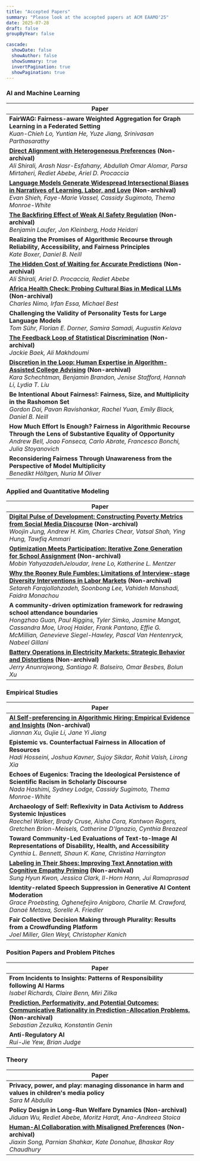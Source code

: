 ```yaml
---
title: "Accepted Papers"
summary: "Please look at the accepted papers at ACM EAAMO'25"
date: 2025-07-28
draft: false
groupByYear: false

cascade:
  showDate: false
  showAuthor: false
  showSummary: true
  invertPagination: true
  showPagination: true
---
```

### AI and Machine Learning

| Paper |
|-------|
| **FairWAG: Fairness-aware Weighted Aggregation for Graph Learning in a Federated Setting**<br><em>Kuan-Chieh Lo, Yuntian He, Yuze Jiang, Srinivasan Parthasarathy</em> |
| **[Direct Alignment with Heterogeneous Preferences](papers/direct_alignment.pdf)** **(Non-archival)**<br><em>Ali Shirali, Arash Nasr-Esfahany, Abdullah Omar Alomar, Parsa Mirtaheri, Rediet Abebe, Ariel D. Procaccia</em> |
| **[Language Models Generate Widespread Intersectional Biases in Narratives of Learning, Labor, and Love](papers/language_models_generate_widespread_intersectional_biases.pdf)** **(Non-archival)**<br><em>Evan Shieh, Faye-Marie Vassel, Cassidy Sugimoto, Thema Monroe-White</em> |
| **[The Backfiring Effect of Weak AI Safety Regulation](papers/the_backfiring_effect_of_weak_ai_safety_regulation.pdf)** **(Non-archival)**<br><em>Benjamin Laufer, Jon Kleinberg, Hoda Heidari</em> |
| **Realizing the Promises of Algorithmic Recourse through Reliability, Accessibility, and Fairness Principles**<br><em>Kate Boxer, Daniel B. Neill</em> |
| **[The Hidden Cost of Waiting for Accurate Predictions](papers/the_hidden_cost_of_waiting_for_accurate_predictions.pdf)** **(Non-archival)**<br><em>Ali Shirali, Ariel D. Procaccia, Rediet Abebe</em> |
| **[Africa Health Check: Probing Cultural Bias in Medical LLMs](papers/africa_health_check.pdf)** **(Non-archival)**<br><em>Charles Nimo, Irfan Essa, Michael Best</em> |
| **Challenging the Validity of Personality Tests for Large Language Models**<br><em>Tom Sühr, Florian E. Dorner, Samira Samadi, Augustin Kelava</em> |
| **[The Feedback Loop of Statistical Discrimination](papers/the_feedback_loop_of_statistical_discrimination.pdf)** **(Non-archival)**<br><em>Jackie Baek, Ali Makhdoumi</em> |
| **[Discretion in the Loop: Human Expertise in Algorithm-Assisted College Advising](papers/discretion_in_the_loop.pdf)** **(Non-archival)**<br><em>Kara Schechtman, Benjamin Brandon, Jenise Stafford, Hannah Li, Lydia T. Liu</em> |
| **Be Intentional About Fairness!: Fairness, Size, and Multiplicity in the Rashomon Set**<br><em>Gordon Dai, Pavan Ravishankar, Rachel Yuan, Emily Black, Daniel B. Neill</em> |
| **How Much Effort Is Enough? Fairness in Algorithmic Recourse Through the Lens of Substantive Equality of Opportunity**<br><em>Andrew Bell, Joao Fonseca, Carlo Abrate, Francesco Bonchi, Julia Stoyanovich</em> |
| **Reconsidering Fairness Through Unawareness from the Perspective of Model Multiplicity**<br><em>Benedikt Höltgen, Nuria M Oliver</em> |

### Applied and Quantitative Modeling

| Paper |
|-------|
| **[Digital Pulse of Development: Constructing Poverty Metrics from Social Media Discourse](papers/digital_pulse_of_development.pdf)** **(Non-archival)**<br><em>Woojin Jung, Andrew H. Kim, Charles Chear, Vatsal Shah, Ying Hung, Tawfiq Ammari</em> |
| **[Optimization Meets Participation: Iterative Zone Generation for School Assignment](papers/optimization_meets_participation.pdf)** **(Non-archival)**<br><em>Mobin YahyazadehJeloudar, Irene Lo, Katherine L. Mentzer</em> |
| **[Why the Rooney Rule Fumbles: Limitations of Interview-stage Diversity Interventions in Labor Markets](papers/why_the_rooney_rule_fumbles.pdf)** **(Non-archival)**<br><em>Setareh Farajollahzadeh, Soonbong Lee, Vahideh Manshadi, Faidra Monachou</em> |
| **A community-driven optimization framework for redrawing school attendance boundaries**<br><em>Hongzhao Guan, Paul Riggins, Tyler Simko, Jasmine Mangat, Cassandra Moe, Urooj Haider, Frank Pantano, Effie G. McMillian, Genevieve Siegel-Hawley, Pascal Van Hentenryck, Nabeel Gillani</em> |
| **[Battery Operations in Electricity Markets: Strategic Behavior and Distortions](papers/battery_operations_in_electricity_markets.pdf)** **(Non-archival)**<br><em>Jerry Anunrojwong, Santiago R. Balseiro, Omar Besbes, Bolun Xu</em> |

### Empirical Studies

| Paper |
|-------|
| **[AI Self-preferencing in Algorithmic Hiring: Empirical Evidence and Insights](papers/ai_self-preferencing_in_algorithmic_hiring.pdf)** **(Non-archival)**<br><em>Jiannan Xu, Gujie Li, Jane Yi Jiang</em> |
| **Epistemic vs. Counterfactual Fairness in Allocation of Resources**<br><em>Hadi Hosseini, Joshua Kavner, Sujoy Sikdar, Rohit Vaish, Lirong Xia</em> |
| **Echoes of Eugenics: Tracing the Ideological Persistence of Scientific Racism in Scholarly Discourse**<br><em>Nada Hashimi, Sydney Lodge, Cassidy Sugimoto, Thema Monroe-White</em> |
| **Archaeology of Self: Reflexivity in Data Activism to Address Systemic Injustices**<br><em>Raechel Walker, Brady Cruse, Aisha Cora, Kantwon Rogers, Gretchen Brion-Meisels, Catherine D'Ignazio, Cynthia Breazeal</em> |
| **Toward Community-Led Evaluations of Text-to-Image AI Representations of Disability, Health, and Accessibility**<br><em>Cynthia L. Bennett, Shaun K. Kane, Christina Harrington</em> |
| **[Labeling in Their Shoes: Improving Text Annotation with Cognitive Empathy Priming](papers/labeling_in_their_shoes.pdf)** **(Non-archival)**<br><em>Sung Hyun Kwon, Jessica Clark, Il-Horn Hann, Jui Ramaprasad</em> |
| **Identity-related Speech Suppression in Generative AI Content Moderation**<br><em>Grace Proebsting, Oghenefejiro Anigboro, Charlie M. Crawford, Danaé Metaxa, Sorelle A. Friedler</em> |
| **Fair Collective Decision Making through Plurality: Results from a Crowdfunding Platform**<br><em>Joel Miller, Glen Weyl, Christopher Kanich</em> |

### Position Papers and Problem Pitches

| Paper |
|-------|
| **From Incidents to Insights: Patterns of Responsibility following AI Harms**<br><em>Isabel Richards, Claire Benn, Miri Zilka</em> |
| **[Prediction, Performativity, and Potential Outcomes: Communicative Rationality in Prediction-Allocation Problems.](papers/prediction_performativity_and_potential_outcomes.pdf)** **(Non-archival)**<br><em>Sebastian Zezulka, Konstantin Genin</em> |
| **Anti-Regulatory AI**<br><em>Rui-Jie Yew, Brian Judge</em> |

### Theory

| Paper |
|-------|
| **Privacy, power, and play: managing dissonance in harm and values in children's media policy**<br><em>Sara M Abdulla</em> |
| **Policy Design in Long-Run Welfare Dynamics** **(Non-archival)**<br><em>Jiduan Wu, Rediet Abebe, Moritz Hardt, Ana-Andreea Stoica</em> |
| **[Human-AI Collaboration with Misaligned Preferences](papers/human-ai_collaboration_with_misaligned_preferences.pdf)** **(Non-archival)**<br><em>Jiaxin Song, Parnian Shahkar, Kate Donahue, Bhaskar Ray Chaudhury</em> |